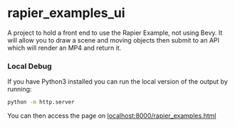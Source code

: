 # rapier_examples_ui
A project to hold a front end to use the Rapier Example, not using Bevy. 
It will allow you to draw a scene and moving objects then submit to an API
which will render an MP4 and return it.

### Local Debug
If you have Python3 installed you can run the local version of the output
by running: 

```bash 
python -m http.server
```

You can then access the page on [localhost:8000/rapier_examples.html](localhost:8000/rapier_examples.html)
